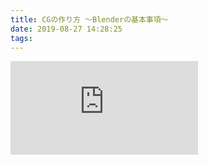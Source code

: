 ```yaml
---
title: CGの作り方 ～Blenderの基本事項～
date: 2019-08-27 14:28:25
tags:
---
```


<iframe src="https://onedrive.live.com/embed?cid=36BB633BE091BD31&resid=36BB633BE091BD31%2142074&authkey=AAV6Q8gwrUsPWlc&em=2" frameborder="0" scrolling="no" class="post-iframe"></iframe>
